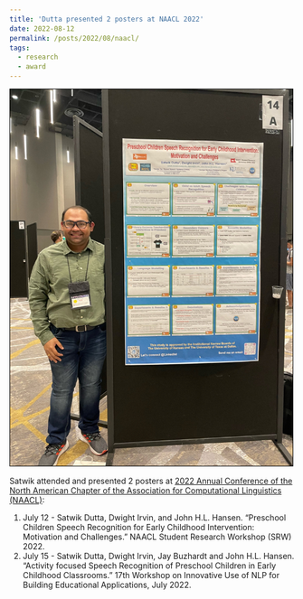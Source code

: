 ```yaml
---
title: 'Dutta presented 2 posters at NAACL 2022'
date: 2022-08-12
permalink: /posts/2022/08/naacl/
tags:
  - research
  - award
---
```


<img src='/images/2022-08-12-naacl.jpeg' style="border:1px solid black;" width="500">

Satwik attended and presented 2 posters at [2022 Annual Conference of the North American Chapter of the Association for Computational Linguistics (NAACL)](https://2022.naacl.org/):
1. July 12 - Satwik Dutta, Dwight Irvin, and John H.L. Hansen. “Preschool Children Speech Recognition for Early Childhood Intervention: Motivation and Challenges.” NAACL Student Research Workshop (SRW) 2022.
2. July 15 - Satwik Dutta, Dwight Irvin, Jay Buzhardt and John H.L. Hansen. “Activity focused Speech Recognition of Preschool Children in Early Childhood Classrooms.” 17th Workshop on Innovative Use of NLP for Building Educational Applications, July 2022.
